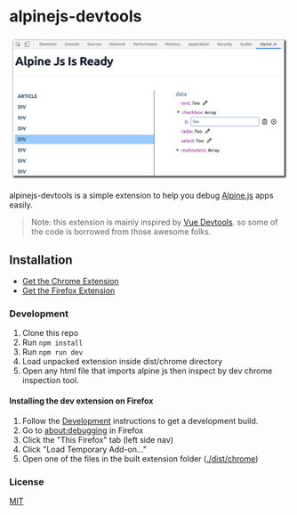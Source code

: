 # alpinejs-devtools

<p align="center">
    <img src="docs/alpine-devtools-screenshot.png" alt="Screenshot of Alpine.js DevTools">
</p>

alpinejs-devtools is a simple extension to help you debug [Alpine.js](https://github.com/alpinejs/alpine) apps easily.

> Note: this extension is mainly inspired by [Vue Devtools](https://github.com/vuejs/vue-devtools). so some of the code is borrowed from those awesome folks.

## Installation

- [Get the Chrome Extension](https://chrome.google.com/webstore/detail/alpinejs-devtools/fopaemeedckajflibkpifppcankfmbhk)
- [Get the Firefox Extension](https://addons.mozilla.org/firefox/addon/alpinejs-devtools/)

### Development

1. Clone this repo
2. Run `npm install`
3. Run `npm run dev`
4. Load unpacked extension inside dist/chrome directory
4. Open any html file that imports alpine js then inspect by dev chrome inspection tool.

#### Installing the dev extension on Firefox

1. Follow the [Development](#development) instructions to get a development build.
2. Go to [about:debugging](about:debugging) in Firefox
3. Click the "This Firefox" tab (left side nav)
4. Click "Load Temporary Add-on..."
5. Open one of the files in the built extension folder ([./dist/chrome](./dist/chrome))

### License

[MIT](LICENSE.md)
